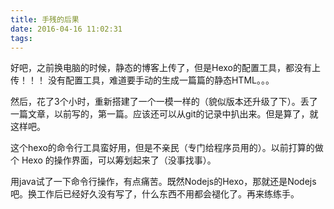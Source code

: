```yaml
---
title: 手残的后果
date: 2016-04-16 11:02:31
tags:
---
```

好吧，之前换电脑的时候，静态的博客上传了，但是Hexo的配置工具，都没有上传！！！ 没有配置工具，难道要手动的生成一篇篇的静态HTML。。。

然后，花了3个小时，重新搭建了一个一模一样的（貌似版本还升级了下）。丢了一篇文章，以前写的，第一篇。应该还可以从git的记录中扒出来。但是算了，就这样吧。

这个hexo的命令行工具蛮好用，但是不亲民（专门给程序员用的）。以前打算的做个 Hexo 的操作界面，可以筹划起来了（没事找事）。

用java试了一下命令行操作，有点痛苦。既然Nodejs的Hexo，那就还是Nodejs吧。换工作后已经好久没有写了，什么东西不用都会褪化了。再来练练手。
